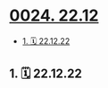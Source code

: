 # [0024. 22.12](https://github.com/Tdahuyou/TNotes.footprints/tree/main/notes/0024.%2022.12)

<!-- region:toc -->

- [1. 🗓 22.12.22](#1--221222)

<!-- endregion:toc -->

## 1. 🗓 22.12.22

<Footprints :times="[2022, 12, 22, 6, 42]">
  <template #text-area>
    <p>冬至</p>
    <p>早 5:55 的闹钟 ⏰ 响了</p>
    <p>从闹钟的语音播报中得知今日最低气温零下 3 度</p>
    <p>极不情愿地穿好衣服</p>
    <p>离开被窝</p>
    <p>拿起手机</p>
    <p>随后上叮咚买菜抢菜</p>
    <hr />
    <p>进入订单页面</p>
    <p>睡眼朦胧地疯狂点击结算按钮</p>
    <p>猛戳 5 分钟后</p>
    <p>收到短信提示银行卡扣款成功</p>
    <p>大喜</p>
    <p>原来真有希望钱被花出去的时候</p>
    <hr />
    <p>一年前</p>
    <p>也就有幸在新闻上看到他人这番举动</p>
    <p>不免觉其好惨</p>
    <p>一年后的今天</p>
    <p>好惨成员➕1</p>
    <hr />
    <p>经验总结</p>
    <p>下次抢</p>
    <p>记得睡前把手机放床头......</p>
  </template>
</Footprints>
